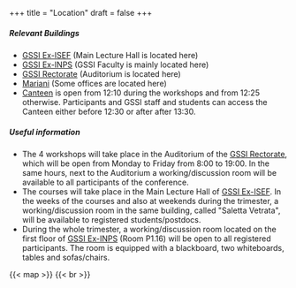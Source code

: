 +++
title = "Location"
draft = false
+++
##### **Relevant Buildings**
* [GSSI Ex-ISEF](https://www.google.com/maps/dir//GSSI+-+Gran+Sasso+Science+Institute/@42.3448045,13.3960726) (Main Lecture Hall is located here)
* [GSSI Ex-INPS](https://www.google.com/maps/dir//Gran+Sasso+Science+Institute+(Ex-INPS+Building)/@42.3452616,13.3175938) (GSSI Faculty is mainly located here) 
* [GSSI Rectorate](https://www.google.com/maps/dir//Rettorato+GSSI+-+Palazzo+ex+GIL/@42.3442241,13.3968818) (Auditorium is located here)
* [Mariani](https://www.google.com/maps/dir//GSSI+-+Mariani,+Viale+Francesco+Crispi,+3,+67100+L'Aquila+AQ,+Italy/@42.3448588,13.3965379) (Some offices are located here)
* [Canteen](https://www.google.com/maps/dir//Mensa+Consiglio+Regionale+d'Abruzzo/@42.3452024,13.3963741) is open from 12:10 during the workshops and from 12:25 otherwise. Participants and GSSI staff and students can access the Canteen either before 12:30 or after after 13:30.

##### **Useful information**

* The 4 workshops will take place in the Auditorium of the [GSSI Rectorate](https://www.google.com/maps/dir//Rettorato+GSSI+-+Palazzo+ex+GIL/@42.3442241,13.3968818), which will be open from Monday to Friday from 8:00 to 19:00. In the same hours, next to the Auditorium a working/discussion room will be available to all participants of the conference.
* The courses will take place in the Main Lecture Hall of [GSSI Ex-ISEF](https://www.google.com/maps/dir//GSSI+-+Gran+Sasso+Science+Institute/@42.3448045,13.3960726). In the weeks of the courses and also at weekends during the trimester, a working/discussion room in the same building, called "Saletta Vetrata", will be available to registered students/postdocs. 
* During the whole trimester, a working/discussion room located on the first floor of [GSSI Ex-INPS](https://www.google.com/maps/dir//Gran+Sasso+Science+Institute+(Ex-INPS+Building)/@42.3452616,13.3175938) (Room P1.16) will be open to all registered participants. The room is equipped with a blackboard, two whiteboards, tables and sofas/chairs. 



{{< map >}}
{{< br >}}

